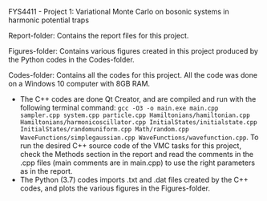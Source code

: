 FYS4411 - Project 1: Variational Monte Carlo on bosonic systems in harmonic potential traps

Report-folder: Contains the report files for this project.

Figures-folder: Contains various figures created in this project produced by the Python codes in the Codes-folder.

Codes-folder: Contains all the codes for this project. All the code was done on a Windows 10 computer with 8GB RAM.
- The C++ codes are done Qt Creator, and are compiled and run with the following terminal command: 
`gcc -O3 -o main.exe main.cpp sampler.cpp system.cpp particle.cpp Hamiltonians/hamiltonian.cpp Hamiltonians/harmonicoscillator.cpp InitialStates/initialstate.cpp InitialStates/randomuniform.cpp Math/random.cpp WaveFunctions/simplegaussian.cpp WaveFunctions/wavefunction.cpp`. To run the desired C++ source code of the VMC tasks for this project, check the Methods section in the report and read the comments in the .cpp files (main comments are in main.cpp) to use the right parameters as in the report.
- The Python (3.7) codes imports .txt and .dat files created by the C++ codes, and plots the various figures in the Figures-folder.
